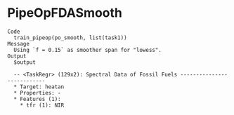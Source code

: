 # PipeOpFDASmooth

    Code
      train_pipeop(po_smooth, list(task1))
    Message
      Using `f = 0.15` as smoother span for "lowess".
    Output
      $output
      
      -- <TaskRegr> (129x2): Spectral Data of Fossil Fuels ---------------------------
      * Target: heatan
      * Properties: -
      * Features (1):
        * tfr (1): NIR
      

